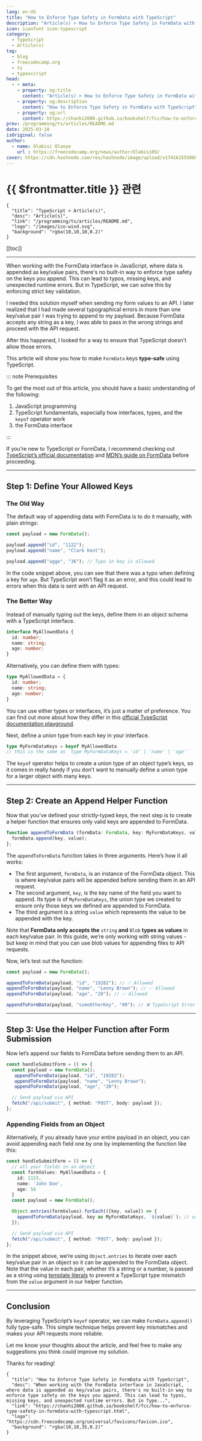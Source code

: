 ```yaml
---
lang: en-US
title: "How to Enforce Type Safety in FormData with TypeScript"
description: "Article(s) > How to Enforce Type Safety in FormData with TypeScript"
icon: iconfont icon-typescript
category:
  - TypeScript
  - Article(s)
tag:
  - blog
  - freecodecamp.org
  - ts
  - typesccript
head:
  - - meta:
    - property: og:title
      content: "Article(s) > How to Enforce Type Safety in FormData with TypeScript"
    - property: og:description
      content: "How to Enforce Type Safety in FormData with TypeScript"
    - property: og:url
      content: https://chanhi2000.github.io/bookshelf/fcc/how-to-enforce-type-safety-in-formdata-with-typescript.html
prev: /programming/ts/articles/README.md
date: 2025-03-10
isOriginal: false
author:
  - name: Olabisi Olaoye
    url : https://freecodecamp.org/news/author/Olabisi09/
cover: https://cdn.hashnode.com/res/hashnode/image/upload/v1741615550682/6e709ad7-f8bb-4d26-acad-02f168d83acc.png
---
```


# {{ $frontmatter.title }} 관련

```component VPCard
{
  "title": "TypeScript > Article(s)",
  "desc": "Article(s)",
  "link": "/programming/ts/articles/README.md",
  "logo": "/images/ico-wind.svg",
  "background": "rgba(10,10,10,0.2)"
}
```

[[toc]]

---

<SiteInfo
  name="How to Enforce Type Safety in FormData with TypeScript"
  desc="When working with the FormData interface in JavaScript, where data is appended as key/value pairs, there's no built-in way to enforce type safety on the keys you append. This can lead to typos, missing keys, and unexpected runtime errors. But in Type..."
  url="https://freecodecamp.org/news/how-to-enforce-type-safety-in-formdata-with-typescript"
  logo="https://cdn.freecodecamp.org/universal/favicons/favicon.ico"
  preview="https://cdn.hashnode.com/res/hashnode/image/upload/v1741615550682/6e709ad7-f8bb-4d26-acad-02f168d83acc.png"/>

When working with the FormData interface in JavaScript, where data is appended as key/value pairs, there's no built-in way to enforce type safety on the keys you append. This can lead to typos, missing keys, and unexpected runtime errors. But in TypeScript, we can solve this by enforcing strict key validation.

I needed this solution myself when sending my form values to an API. I later realized that I had made several typographical errors in more than one key/value pair I was trying to append to my payload. Because FormData accepts any string as a key, I was able to pass in the wrong strings and proceed with the API request.

After this happened, I looked for a way to ensure that TypeScript doesn’t allow those errors.

This article will show you how to make `FormData` keys **type-safe** using TypeScript.

::: note Prerequisites

To get the most out of this article, you should have a basic understanding of the following:

1. JavaScript programming
2. TypeScript fundamentals, especially how interfaces, types, and the `keyof` operator work
3. the FormData interface

:::

If you’re new to TypeScript or FormData, I recommend checking out [<VPIcon icon="iconfont icon-typescript"/>TypeScript’s official documentation](https://typescriptlang.org/docs/) and [<VPIcon icon="fa-brands fa-firefox"/>MDN’s guide on FormData](https://developer.mozilla.org/en-US/docs/Web/API/FormData) before proceeding.

---

## Step 1: Define Your Allowed Keys

### The Old Way

The default way of appending data with FormData is to do it manually, with plain strings:

```ts
const payload = new FormData();

payload.append("id", "1122");
payload.append("name", "Clark Kent");

payload.append("agge", "36"); // Typo in key is allowed
```

In the code snippet above, you can see that there was a typo when defining a key for `age`. But TypeScript won’t flag it as an error, and this could lead to errors when this data is sent with an API request.

### The Better Way

Instead of manually typing out the keys, define them in an object schema with a TypeScript interface.

```ts
interface MyAllowedData {
  id: number;
  name: string;
  age: number;
}
```

Alternatively, you can define them with types:

```ts
type MyAllowedData = {
  id: number;
  name: string;
  age: number;
}
```

You can use either types or interfaces, it’s just a matter of preference. You can find out more about how they differ in this [<VPIcon icon="iconfont icon-typescript"/>official TypeScript documentation playground](https://typescriptlang.org/play/?#example/types-vs-interfaces).

Next, define a union type from each key in your interface.

```ts
type MyFormDataKeys = keyof MyAllowedData
// this is the same as `type MyFormDataKeys = 'id' | 'name' | 'age'`
```

The `keyof` operator helps to create a union type of an object type’s keys, so it comes in really handy if you don’t want to manually define a union type for a larger object with many keys.

---

## Step 2: Create an Append Helper Function

Now that you’ve defined your strictly-typed keys, the next step is to create a helper function that ensures only valid keys are appended to FormData.

```ts
function appendToFormData (formData: FormData, key: MyFormDataKeys, value: string) {
  formData.append(key, value);
};
```

The `appendToFormData` function takes in three arguments. Here’s how it all works:

- The first argument, `formData`, is an instance of the FormData object. This is where key/value pairs will be appended before sending them in an API request.
- The second argument, `key`, is the key name of the field you want to append. Its type is of `MyFormDataKeys`, the union type we created to ensure only those keys we defined are appended to FormData.
- The third argument is a string `value` which represents the value to be appended with the key.

Note that **FormData only accepts the** `string` **and** `Blob` **types as values** in each key/value pair. In this guide, we’re only working with string values - but keep in mind that you can use blob values for appending files to API requests.

Now, let’s test out the function:

```ts
const payload = new FormData();

appendToFormData(payload, "id", "19282"); // ✅ Allowed
appendToFormData(payload, "name", "Lenny Brown"); // ✅ Allowed
appendToFormData(payload, "age", "20"); // ✅ Allowed

appendToFormData(payload, "someOtherKey", "89"); // ❌ TypeScript Error: Argument of type 'someOtherKey' is not assignable.
```

---

## Step 3: Use the Helper Function after Form Submission

Now let’s append our fields to FormData before sending them to an API.

```ts
const handleSubmitForm = () => {
  const payload = new FormData();
   appendToFormData(payload, "id", "19282");
   appendToFormData(payload, "name", "Lenny Brown");
   appendToFormData(payload, "age", "20");

  // Send payload via API
  fetch("/api/submit", { method: "POST", body: payload });
};
```

### Appending Fields from an Object

Alternatively, if you already have your entire payload in an object, you can avoid appending each field one by one by implementing the function like this:

```ts
const handleSubmitForm = () => {
  // all your fields in an object
  const formValues: MyAllowedData = {
    id: 1123,
    name: 'John Doe',
    age: 56
  }
  const payload = new FormData();

  Object.entries(formValues).forEach(([key, value]) => {
    appendToFormData(payload, key as MyFormDataKeys, `${value}`); // use template literals to pass in value
  });

  // Send payload via API
  fetch("/api/submit", { method: "POST", body: payload });
};
```

In the snippet above, we’re using `Object.entries` to iterate over each key/value pair in an object so it can be appended to the FormData object. Note that the value in each pair, whether it’s a string or a number, is passed as a string using [<VPIcon icon="fa-brands fa-firefox"/>template literals](https://developer.mozilla.org/en-US/docs/Web/JavaScript/Reference/Template_literals) to prevent a TypeScript type mismatch from the `value` argument in our helper function.

---

## Conclusion

By leveraging TypeScript’s `keyof` operator, we can make `FormData.append()` fully type-safe. This simple technique helps prevent key mismatches and makes your API requests more reliable.

Let me know your thoughts about the article, and feel free to make any suggestions you think could improve my solution.

Thanks for reading!

<!-- TODO: add ARTICLE CARD -->
```component VPCard
{
  "title": "How to Enforce Type Safety in FormData with TypeScript",
  "desc": "When working with the FormData interface in JavaScript, where data is appended as key/value pairs, there's no built-in way to enforce type safety on the keys you append. This can lead to typos, missing keys, and unexpected runtime errors. But in Type...",
  "link": "https://chanhi2000.github.io/bookshelf/fcc/how-to-enforce-type-safety-in-formdata-with-typescript.html",
  "logo": "https://cdn.freecodecamp.org/universal/favicons/favicon.ico",
  "background": "rgba(10,10,35,0.2)"
}
```
